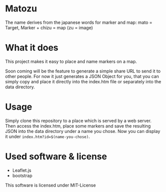 # Matozu

The name derives from the japanese words for marker and map:
mato = Target, Marker + chizu = map (zu = image)


# What it does

This project makes it easy to place and name markers on a map.

Soon coming will be the feature to generate a simple share URL to send it to
other people. For now it just generates a JSON Object for you, that you can
simply copy and place it directly into the index.htm file or separately into the
data directory.


# Usage

Simply clone this repository to a place which is served by a web server. Then
access the index.htm, place some markers and save the resulting JSON into the
data directory under a name you chose. Now you can display it under
`index.htm?id=$(name-you-chose)`.


# Used software & license

* Leaflet.js
* bootstrap

This software is licensed under MIT-License
